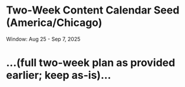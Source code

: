 # Two-Week Content Calendar Seed (America/Chicago)
Window: Aug 25 - Sep 7, 2025
# ...(full two-week plan as provided earlier; keep as-is)...
